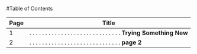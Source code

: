 #Table of Contents

 Page | Title 
----- | -----------
1 | . . . . . . . . . . . . . . . . . . . . . . . . . . . . . __Trying Something New__
2 | . . . . . . . . . . . . . . . . . . . . . . . . . . . . . __page 2__
